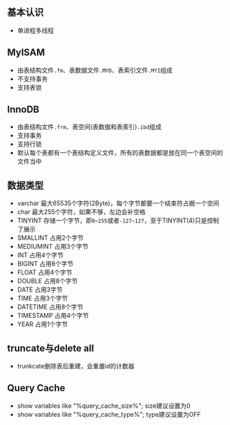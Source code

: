 ## 基本认识
- 单进程多线程

## MyISAM
- 由表结构文件`.fm`、表数据文件`.MYD`、表索引文件`.MYI`组成
- 不支持事务
- 支持表锁

## InnoDB
- 由表结构文件`.frm`、表空间(表数据和表索引)`.ibd`组成
- 支持事务
- 支持行锁
- 默认每个表都有一个表结构定义文件，所有的表数据都是放在同一个表空间的文件当中

## 数据类型
- varchar 最大65535个字符(2Byte)，每个字节都要一个结束符占据一个空间
- char 最大255个字符，如果不够，左边会补空格
- TINYINT 存储一个字节，即`0~255`或者`-127~127`，至于TINYINT(4)只是控制了展示
- SMALLINT 占用2个字节
- MEDIUMINT 占用3个字节
- INT 占用4个字节
- BIGINT 占用8个字节
- FLOAT 占用4个字节
- DOUBLE 占用8个字节
- DATE 占用3字节
- TIME 占用3个字节
- DATETIME 占用8个字节
- TIMESTAMP 占用4个字节
- YEAR 占用1个字节

## truncate与delete all
- trunkcate删除表后重建，会重置id的计数器

## Query Cache
- show variables like "%query_cache_size%"; size建议设置为0
- show variables like "%query_cache_type%"; type建议设置为OFF
